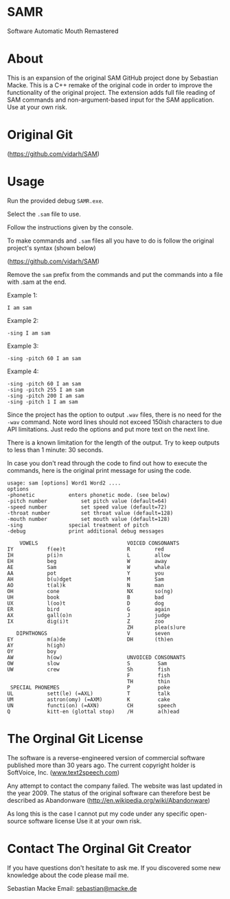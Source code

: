 SAMR
====

Software Automatic Mouth Remastered

About
====
This is an expansion of the original SAM GitHub project done by Sebastian Macke. 
This is a C++ remake of the original code in order to improve the functionality of the original project.
The extension adds full file reading of SAM commands and non-argument-based input for the SAM application.
Use at your own risk.

Original Git
====
(https://github.com/vidarh/SAM)

Usage
====
Run the provided debug `SAMR.exe`. 

Select the `.sam` file to use.

Follow the instructions given by the console.

To make commands and `.sam` files all you have to do is follow the original project's syntax (shown below)

(https://github.com/vidarh/SAM)

Remove the `sam` prefix from the commands and put the commands into a file with
.sam at the end.

Example 1:
```
I am sam
```
Example 2:
```
-sing I am sam
```
Example 3:
```
-sing -pitch 60 I am sam
```
Example 4:
```
-sing -pitch 60 I am sam
-sing -pitch 255 I am sam
-sing -pitch 200 I am sam
-sing -pitch 1 I am sam
```
Since the project has the option to output `.wav` files, there is no need for the `-wav` command.
Note word lines should not exceed 150ish characters to due API limitations.
Just redo the options and put more text on the next line.

There is a known limitation for the length of the output. Try to keep outputs to less than 1 minute: 30 seconds.

In case you don't read through the code to find out how to execute the commands, here is the original print message
for using the code.
```
usage: sam [options] Word1 Word2 ....
options
-phonetic		    enters phonetic mode. (see below)
-pitch number		    set pitch value (default=64)
-speed number		    set speed value (default=72)
-throat number		    set throat value (default=128)
-mouth number		    set mouth value (default=128)
-sing			    special treatment of pitch
-debug			    print additional debug messages

    VOWELS                             VOICED CONSONANTS	
IY           f(ee)t                    R        red		
IH           p(i)n                     L        allow		
EH           beg                       W        away		
AE           Sam                       W        whale		
AA           pot                       Y        you		
AH           b(u)dget                  M        Sam		
AO           t(al)k                    N        man		
OH           cone                      NX       so(ng)		
UH           book                      B        bad		
UX           l(oo)t                    D        dog		
ER           bird                      G        again		
AX           gall(o)n                  J        judge		
IX           dig(i)t                   Z        zoo		
                                       ZH       plea(s)ure	
   DIPHTHONGS                          V        seven		
EY           m(a)de                    DH       (th)en		
AY           h(igh)						
OY           boy						
AW           h(ow)                     UNVOICED CONSONANTS	
OW           slow                      S         Sam		
UW           crew                      Sh        fish		
                                       F         fish		
                                       TH        thin		
 SPECIAL PHONEMES                      P         poke		
UL           sett(le) (=AXL)           T         talk		
UM           astron(omy) (=AXM)        K         cake		
UN           functi(on) (=AXN)         CH        speech		
Q            kitt-en (glottal stop)    /H        a(h)ead		
```
The Orginal Git License
=======

The software is a reverse-engineered version of commercial software published more than 30 years ago.
The current copyright holder is SoftVoice, Inc. (www.text2speech.com)

Any attempt to contact the company failed. The website was last updated in the year 2009.
The status of the original software can therefore best be described as Abandonware 
(http://en.wikipedia.org/wiki/Abandonware)

As long this is the case I cannot put my code under any specific open-source software license
Use it at your own risk.



Contact The Orginal Git Creator
=======

If you have questions don't hesitate to ask me.
If you discovered some new knowledge about the code please mail me.

Sebastian Macke
Email: sebastian@macke.de
